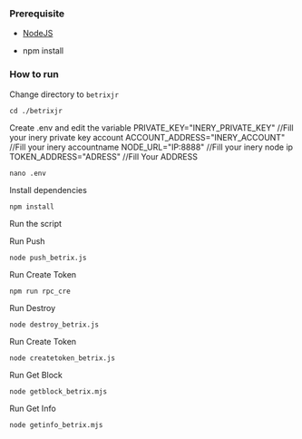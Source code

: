 ### Prerequisite

- [NodeJS](https://nodejs.org/en/)

- npm install



### How to run

Change directory to ```betrixjr```

```shell
cd ./betrixjr
```

Create .env and edit the variable
PRIVATE_KEY="INERY_PRIVATE_KEY" //Fill your inery private key account
ACCOUNT_ADDRESS="INERY_ACCOUNT" //Fill your inery accountname
NODE_URL="IP:8888" //Fill your inery node ip
TOKEN_ADDRESS="ADRESS" //Fill Your ADDRESS

```shell
nano .env
```

Install dependencies

```shell
npm install
```

Run the script

Run Push

```
node push_betrix.js
```

Run Create Token

```
npm run rpc_cre
```

Run Destroy

```
node destroy_betrix.js
```

Run Create Token

```
node createtoken_betrix.js
```

Run Get Block

```
node getblock_betrix.mjs
```

Run Get Info

```
node getinfo_betrix.mjs
```
